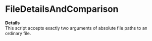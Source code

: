 # FileDetailsAndComparison
<b>Details</b></br>
This script accepts exactly two arguments of absolute file paths to an ordinary file.

